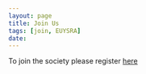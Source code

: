 ```yaml
---
layout: page
title: Join Us
tags: [join, EUYSRA]
date:
---
```


To join the society please register [here](https://www.eusa.ed.ac.uk/activities/societies/society/youngresearchers/)
